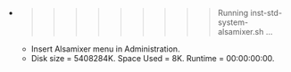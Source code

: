 * >>>>>>>>> Running inst-std-system-alsamixer.sh ...
  * Insert Alsamixer menu in Administration.
  * Disk size = 5408284K. Space Used = 8K. Runtime = 00:00:00:00.
